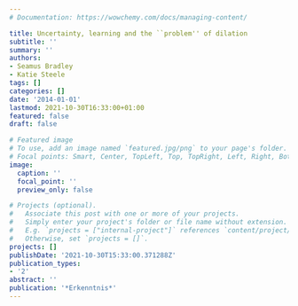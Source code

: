 ```yaml
---
# Documentation: https://wowchemy.com/docs/managing-content/

title: Uncertainty, learning and the ``problem'' of dilation
subtitle: ''
summary: ''
authors:
- Seamus Bradley
- Katie Steele
tags: []
categories: []
date: '2014-01-01'
lastmod: 2021-10-30T16:33:00+01:00
featured: false
draft: false

# Featured image
# To use, add an image named `featured.jpg/png` to your page's folder.
# Focal points: Smart, Center, TopLeft, Top, TopRight, Left, Right, BottomLeft, Bottom, BottomRight.
image:
  caption: ''
  focal_point: ''
  preview_only: false

# Projects (optional).
#   Associate this post with one or more of your projects.
#   Simply enter your project's folder or file name without extension.
#   E.g. `projects = ["internal-project"]` references `content/project/deep-learning/index.md`.
#   Otherwise, set `projects = []`.
projects: []
publishDate: '2021-10-30T15:33:00.371288Z'
publication_types:
- '2'
abstract: ''
publication: '*Erkenntnis*'
---
```

